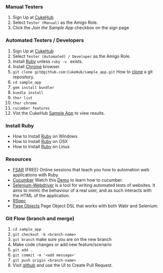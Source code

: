 ### Manual Testers

1. Sign Up at [CukeHub](https://cukehub.com/users/sign_up) 
2. Select ```Tester (Manual)``` as the Amigo Role.
3. Click the *Join the Sample App* checkbox on the sign page

### Automated Testers / Developers

1. Sign Up at [CukeHub](https://cukehub.com/users/sign_up)
2. Select ```Tester (Automated) / Developer``` as the Amigo Role.
3. Install [Ruby](http://davehaeffner.com/selenium-guidebook/install/ruby/) unless ```ruby -v ``` exists.
4. Install [Chrome](https://www.google.com/chrome/browser/desktop/index.html) browser.
5. ```git clone git@github.com:CukeHub/sample_app.git``` How to [clone](https://help.github.com/articles/cloning-a-repository/) a git repository.
6. ```cd sample_app```
7. ```gem install bundler```
8. ```bundle install```
9. ```thor list```
10. ```thor chrome```
11. ```cucumber features```
12. Vist the CukeHub [Sample App](https://cukehub.com/apps/91) to view results.

### Install Ruby
* How to Install [Ruby](http://davehaeffner.com/selenium-guidebook/install/ruby/windows/) on Windows 
* How to Install [Ruby](http://davehaeffner.com/selenium-guidebook/install/ruby/mac/10.10/) on OSX 
* How to Install [Ruby](http://davehaeffner.com/selenium-guidebook/install/ruby/linux/) on Linux 

### Resources
* [FSAR](http://fullstackautomationwithruby.com/) (FREE) Online sessions that teach you how to automation web applications with Ruby. 
* [Cucumber](https://cucumber.io/) Watch this [Demo](https://www.youtube.com/watch?v=jcufT1xVhGA&t=2s) to learn how to cucumber.
* [Selenium-Webdriver](https://rubygems.org/gems/selenium-webdriver) is a tool for writing automated tests of websites. It aims to mimic the behaviour of a real user, and as such interacts with the HTML of the application.
* [RSpec](http://rspec.info/)
* [Page Objects](https://rubygems.org/gems/page-object) Page Object DSL that works with both Watir and Selenium.

### Git Flow (branch and merge)

1. ```cd sample_app```
2. ```git checkout -b <branch-name>```
3. ```git branch``` make sure you are on the new branch
4. Make code changes or add new feature/scenario
5. ```git add .```
6. ```git commit -m '<add message>'```
7. ```git push origin <branch-name>```
8. Visit [github](https://github.com/CukeHub/sample_app) and use the UI to Create Pull Request.
